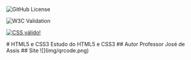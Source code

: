 ![GitHub License](https://img.shields.io/github/license/GabrielaQueirozs/siteee)

![W3C Validation](https://img.shields.io/w3c-validation/html?targetUrl=https%3A%2F%2Fgabrielaqueirozs.github.io%2Fsiteee%2F)

<p>
    <a href="https://jigsaw.w3.org/css-validator/check/referer">
        <img style="border:0;width:88px;height:31px"
            src="https://jigsaw.w3.org/css-validator/images/vcss-blue"
            alt="CSS válido!" />
    </a>
</p>
# HTML5 e CSS3
Estudo do HTML5 e CSS3
## Autor
Professor José de Assis
## Site
![](img/qrcode.png)
